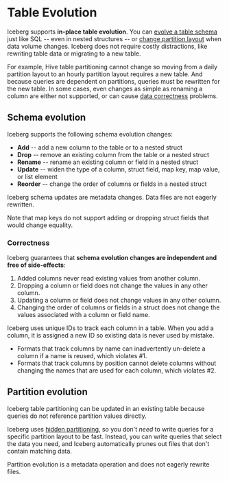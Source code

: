 <!--
 - Licensed to the Apache Software Foundation (ASF) under one or more
 - contributor license agreements.  See the NOTICE file distributed with
 - this work for additional information regarding copyright ownership.
 - The ASF licenses this file to You under the Apache License, Version 2.0
 - (the "License"); you may not use this file except in compliance with
 - the License.  You may obtain a copy of the License at
 -
 -   http://www.apache.org/licenses/LICENSE-2.0
 -
 - Unless required by applicable law or agreed to in writing, software
 - distributed under the License is distributed on an "AS IS" BASIS,
 - WITHOUT WARRANTIES OR CONDITIONS OF ANY KIND, either express or implied.
 - See the License for the specific language governing permissions and
 - limitations under the License.
 -->

# Table Evolution

Iceberg supports **in-place table evolution**. You can [evolve a table schema](#schema-evolution) just like SQL -- even in nested structures -- or [change partition layout](#partition-evolution) when data volume changes. Iceberg does not require costly distractions, like rewriting table data or migrating to a new table.

For example, Hive table partitioning cannot change so moving from a daily partition layout to an hourly partition layout requires a new table. And because queries are dependent on partitions, queries must be rewritten for the new table. In some cases, even changes as simple as renaming a column are either not supported, or can cause [data correctness](#correctness) problems.

## Schema evolution

Iceberg supports the following schema evolution changes:

* **Add** -- add a new column to the table or to a nested struct
* **Drop** -- remove an existing column from the table or a nested struct
* **Rename** -- rename an existing column or field in a nested struct
* **Update** -- widen the type of a column, struct field, map key, map value, or list element
* **Reorder** -- change the order of columns or fields in a nested struct

Iceberg schema updates are metadata changes. Data files are not eagerly rewritten.

Note that map keys do not support adding or dropping struct fields that would change equality.

### Correctness

Iceberg guarantees that **schema evolution changes are independent and free of side-effects**:

1.  Added columns never read existing values from another column.
2.  Dropping a column or field does not change the values in any other column.
3.  Updating a column or field does not change values in any other column.
4.  Changing the order of columns or fields in a struct does not change the values associated with a column or field name.

Iceberg uses unique IDs to track each column in a table. When you add a column, it is assigned a new ID so existing data is never used by mistake.

* Formats that track columns by name can inadvertently un-delete a column if a name is reused, which violates #1.
* Formats that track columns by position cannot delete columns without changing the names that are used for each column, which violates #2.


## Partition evolution

Iceberg table partitioning can be updated in an existing table because queries do not reference partition values directly.

Iceberg uses [hidden partitioning](../partitioning), so you don't *need* to write queries for a specific partition layout to be fast. Instead, you can write queries that select the data you need, and Iceberg automatically prunes out files that don't contain matching data.

Partition evolution is a metadata operation and does not eagerly rewrite files.
